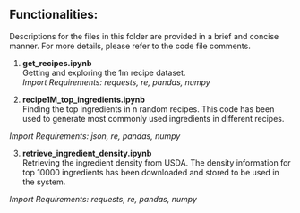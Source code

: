 ## Functionalities:
Descriptions for the files in this folder are provided in a brief and concise manner. For more details, please refer to the code file comments.

1. **get_recipes.ipynb**
<br>Getting and exploring the 1m recipe dataset.</br>
*Import Requirements: requests, re, pandas, numpy*

2. **recipe1M_top_ingredients.ipynb**  
Finding the top ingredients in n random recipes. This code has been used to generate most commonly used ingredients in different recipes.

*Import Requirements: json, re, pandas, numpy*

3. **retrieve_ingredient_density.ipynb**  
Retrieving the ingredient density from USDA. The density information for top 10000 ingredients has been downloaded and stored to be used in the system.

*Import Requirements: requests, re, pandas, numpy*
